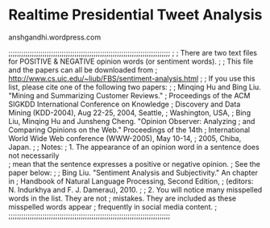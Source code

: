 # Realtime Presidential Tweet Analysis
anshgandhi.wordpress.com

;;;;;;;;;;;;;;;;;;;;;;;;;;;;;;;;;;;;;;;;;;;;;;;;;;;;;;;;;;;;;;;;;;;;;;;;;;;;
;
; There are two text files for POSITIVE & NEGATIVE opinion words (or sentiment words).
;
; This file and the papers can all be downloaded from 
;    http://www.cs.uic.edu/~liub/FBS/sentiment-analysis.html
;
; If you use this list, please cite one of the following two papers:
;
;   Minqing Hu and Bing Liu. "Mining and Summarizing Customer Reviews." 
;       Proceedings of the ACM SIGKDD International Conference on Knowledge 
;       Discovery and Data Mining (KDD-2004), Aug 22-25, 2004, Seattle, 
;       Washington, USA, 
;   Bing Liu, Minqing Hu and Junsheng Cheng. "Opinion Observer: Analyzing 
;       and Comparing Opinions on the Web." Proceedings of the 14th 
;       International World Wide Web conference (WWW-2005), May 10-14, 
;       2005, Chiba, Japan.
;
; Notes: 
;    1. The appearance of an opinion word in a sentence does not necessarily  
;       mean that the sentence expresses a positive or negative opinion. 
;       See the paper below:
;
;       Bing Liu. "Sentiment Analysis and Subjectivity." An chapter in 
;          Handbook of Natural Language Processing, Second Edition, 
;          (editors: N. Indurkhya and F. J. Damerau), 2010.
;
;    2. You will notice many misspelled words in the list. They are not 
;       mistakes. They are included as these misspelled words appear 
;       frequently in social media content. 
;
;;;;;;;;;;;;;;;;;;;;;;;;;;;;;;;;;;;;;;;;;;;;;;;;;;;;;;;;;;;;;;;;;;;;;;;;;;;;
